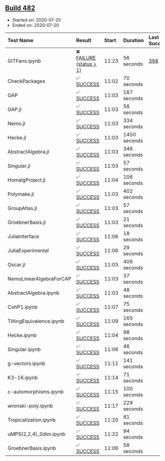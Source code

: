 ## [Build 482](https://oscarci.mathematik.uni-kl.de/job/oscar-stable/482/)

* Started on: 2020-07-20
* Ended on: 2020-07-20

| Test Name    | Result | Start | Duration | Last Success | First Failure |
|:-------------|:-------|:------|:---------|:-------------|:--------------|
| GITFans.ipynb | ❌ [FAILURE (status = 1)](https://oscarci.mathematik.uni-kl.de/job/oscar-stable/482/artifact/logs/build-482/GITFans.ipynb.log) | 11:23 | 56 seconds | [398](https://oscarci.mathematik.uni-kl.de/job/oscar-stable/398/) | [399](https://oscarci.mathematik.uni-kl.de/job/oscar-stable/399/) |
| CheckPackages | ✅ [SUCCESS](https://oscarci.mathematik.uni-kl.de/job/oscar-stable/482/artifact/logs/build-482/CheckPackages.log) | 11:02 | 70 seconds |  |  |
| GAP | ✅ [SUCCESS](https://oscarci.mathematik.uni-kl.de/job/oscar-stable/482/artifact/logs/build-482/GAP.log) | 11:03 | 167 seconds |  |  |
| GAP.jl | ✅ [SUCCESS](https://oscarci.mathematik.uni-kl.de/job/oscar-stable/482/artifact/logs/build-482/GAP.jl.log) | 11:03 | 58 seconds |  |  |
| Nemo.jl | ✅ [SUCCESS](https://oscarci.mathematik.uni-kl.de/job/oscar-stable/482/artifact/logs/build-482/Nemo.jl.log) | 11:03 | 334 seconds |  |  |
| Hecke.jl | ✅ [SUCCESS](https://oscarci.mathematik.uni-kl.de/job/oscar-stable/482/artifact/logs/build-482/Hecke.jl.log) | 11:03 | 1450 seconds |  |  |
| AbstractAlgebra.jl | ✅ [SUCCESS](https://oscarci.mathematik.uni-kl.de/job/oscar-stable/482/artifact/logs/build-482/AbstractAlgebra.jl.log) | 11:03 | 346 seconds |  |  |
| Singular.jl | ✅ [SUCCESS](https://oscarci.mathematik.uni-kl.de/job/oscar-stable/482/artifact/logs/build-482/Singular.jl.log) | 11:03 | 57 seconds |  |  |
| HomalgProject.jl | ✅ [SUCCESS](https://oscarci.mathematik.uni-kl.de/job/oscar-stable/482/artifact/logs/build-482/HomalgProject.jl.log) | 11:04 | 106 seconds |  |  |
| Polymake.jl | ✅ [SUCCESS](https://oscarci.mathematik.uni-kl.de/job/oscar-stable/482/artifact/logs/build-482/Polymake.jl.log) | 11:03 | 402 seconds |  |  |
| GroupAtlas.jl | ✅ [SUCCESS](https://oscarci.mathematik.uni-kl.de/job/oscar-stable/482/artifact/logs/build-482/GroupAtlas.jl.log) | 11:03 | 57 seconds |  |  |
| GroebnerBasis.jl | ✅ [SUCCESS](https://oscarci.mathematik.uni-kl.de/job/oscar-stable/482/artifact/logs/build-482/GroebnerBasis.jl.log) | 11:03 | 21 seconds |  |  |
| JuliaInterface | ✅ [SUCCESS](https://oscarci.mathematik.uni-kl.de/job/oscar-stable/482/artifact/logs/build-482/JuliaInterface.log) | 11:06 | 18 seconds |  |  |
| JuliaExperimental | ✅ [SUCCESS](https://oscarci.mathematik.uni-kl.de/job/oscar-stable/482/artifact/logs/build-482/JuliaExperimental.log) | 11:06 | 29 seconds |  |  |
| Oscar.jl | ✅ [SUCCESS](https://oscarci.mathematik.uni-kl.de/job/oscar-stable/482/artifact/logs/build-482/Oscar.jl.log) | 11:03 | 406 seconds |  |  |
| NemoLinearAlgebraForCAP | ✅ [SUCCESS](https://oscarci.mathematik.uni-kl.de/job/oscar-stable/482/artifact/logs/build-482/NemoLinearAlgebraForCAP.log) | 11:03 | 37 seconds |  |  |
| AbstractAlgebra.ipynb | ✅ [SUCCESS](https://oscarci.mathematik.uni-kl.de/job/oscar-stable/482/artifact/logs/build-482/AbstractAlgebra.ipynb.log) | 11:03 | 48 seconds |  |  |
| CohP1.ipynb | ✅ [SUCCESS](https://oscarci.mathematik.uni-kl.de/job/oscar-stable/482/artifact/logs/build-482/CohP1.ipynb.log) | 11:07 | 75 seconds |  |  |
| TiltingEquivalence.ipynb | ✅ [SUCCESS](https://oscarci.mathematik.uni-kl.de/job/oscar-stable/482/artifact/logs/build-482/TiltingEquivalence.ipynb.log) | 11:09 | 165 seconds |  |  |
| Hecke.ipynb | ✅ [SUCCESS](https://oscarci.mathematik.uni-kl.de/job/oscar-stable/482/artifact/logs/build-482/Hecke.ipynb.log) | 11:04 | 98 seconds |  |  |
| Singular.ipynb | ✅ [SUCCESS](https://oscarci.mathematik.uni-kl.de/job/oscar-stable/482/artifact/logs/build-482/Singular.ipynb.log) | 11:06 | 46 seconds |  |  |
| g-vectors.ipynb | ✅ [SUCCESS](https://oscarci.mathematik.uni-kl.de/job/oscar-stable/482/artifact/logs/build-482/g-vectors.ipynb.log) | 11:11 | 141 seconds |  |  |
| K3-16.ipynb | ✅ [SUCCESS](https://oscarci.mathematik.uni-kl.de/job/oscar-stable/482/artifact/logs/build-482/K3-16.ipynb.log) | 11:14 | 71 seconds |  |  |
| c-automorphisms.ipynb | ✅ [SUCCESS](https://oscarci.mathematik.uni-kl.de/job/oscar-stable/482/artifact/logs/build-482/c-automorphisms.ipynb.log) | 11:15 | 100 seconds |  |  |
| wronski-poly.ipynb | ✅ [SUCCESS](https://oscarci.mathematik.uni-kl.de/job/oscar-stable/482/artifact/logs/build-482/wronski-poly.ipynb.log) | 11:17 | 229 seconds |  |  |
| Tropicalization.ipynb | ✅ [SUCCESS](https://oscarci.mathematik.uni-kl.de/job/oscar-stable/482/artifact/logs/build-482/Tropicalization.ipynb.log) | 11:20 | 81 seconds |  |  |
| uMPS(2,2,4)_0dim.ipynb | ✅ [SUCCESS](https://oscarci.mathematik.uni-kl.de/job/oscar-stable/482/artifact/logs/build-482/uMPS-2-2-4-_0dim.ipynb.log) | 11:22 | 94 seconds |  |  |
| GroebnerBasis.ipynb | ✅ [SUCCESS](https://oscarci.mathematik.uni-kl.de/job/oscar-stable/482/artifact/logs/build-482/GroebnerBasis.ipynb.log) | 11:06 | 58 seconds |  |  |

